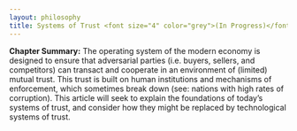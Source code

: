 ```yaml
---
layout: philosophy
title: Systems of Trust <font size="4" color="grey">(In Progress)</font>
---
```


<b>Chapter Summary:</b> The operating system of the modern economy is designed to ensure that adversarial parties (i.e. buyers, sellers, and competitors) can transact and cooperate in an environment of (limited) mutual trust. This trust is built on human institutions and mechanisms of enforcement, which sometimes break down (see: nations with high rates of corruption). This article will seek to explain the foundations of today’s systems of trust, and consider how they might be replaced by technological systems of trust.
